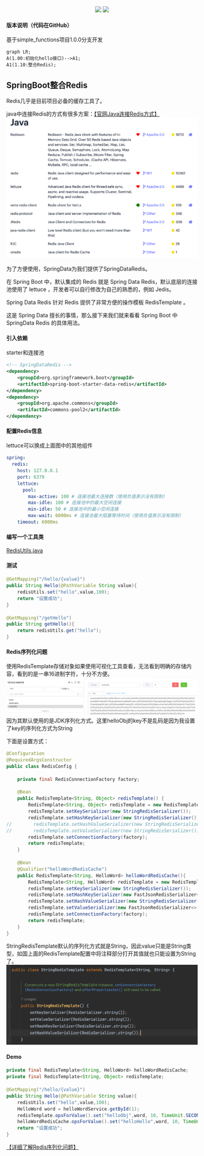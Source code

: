 <div align="center">
    <a href="https://moyifeng.blog.csdn.net/"> <img src="https://badgen.net/badge/MYF/莫逸风CSDN/4ab8a1?icon=rss"></a>
    <a href="https://github.com/1046895947"> <img src="https://badgen.net/badge/MYF/莫逸风GitHub/4ab8a1?icon=github"></a>
</div>

#### 版本说明（代码在GitHub）

基于simple_functions项目1.0.0分支开发

```mermaid
graph LR;
A(1.00:初始化hello接口)-->A1;
A1(1.10:整合Redis);
```

## SpringBoot整合Redis

Redis几乎是目前项目必备的缓存工具了。

java中连接Redis的方式有很多方案：[【官网Java连接Redis方式】](https://redis.io/docs/clients/#java)
<img src="Image/JavaRedis.png" alt="img.png" style="zoom:50%;cursor:pointer;" />

为了方便使用，SpringData为我们提供了SpringDataRedis。

在 Spring Boot 中，默认集成的 Redis 就是 Spring Data Redis，默认底层的连接池使用了 lettuce ，开发者可以自行修改为自己的熟悉的，例如 Jedis。

Spring Data Redis 针对 Redis 提供了非常方便的操作模板 RedisTemplate 。

这是 Spring Data 擅长的事情，那么接下来我们就来看看 Spring Boot 中 SpringData Redis 的具体用法。

#### **引入依赖**
starter和连接池
```xml
<!-- SpringDataRedis -->
<dependency>
    <groupId>org.springframework.boot</groupId>
    <artifactId>spring-boot-starter-data-redis</artifactId>
</dependency>
<dependency>
    <groupId>org.apache.commons</groupId>
    <artifactId>commons-pool2</artifactId>
</dependency>
```
#### **配置Redis信息**
lettuce可以换成上面图中的其他组件
```yaml
spring:
  redis:
    host: 127.0.0.1
    port: 6379
    lettuce:
      pool:
        max-active: 100 # 连接池最大连接数（使用负值表示没有限制）
        max-idle: 100 # 连接池中的最大空闲连接
        min-idle: 50 # 连接池中的最小空闲连接
        max-wait: 6000ms # 连接池最大阻塞等待时间（使用负值表示没有限制）
    timeout: 6000ms
```

#### **编写一个工具类**

[RedisUtils.java](../src/main/java/com/myf/utils/RedisUtils.java)

#### **测试**
```java
@GetMapping("/hello/{value}")
public String Hello(@PathVariable String value){
    redisUtils.set("hello",value,100);
    return "设置成功";
}

@GetMapping("/getHello")
public String getHello(){
    return redisUtils.get("hello");
}
```

#### **Redis序列化问题**

使用RedisTemplate存储对象如果使用可视化工具查看，无法看到明确的存储内容，看到的是一串16进制字符，十分不方便。
<img src="Image/redisjdkSerializer.png" alt="img.png" style="zoom:50%;cursor:pointer;" />
因为其默认使用的是JDK序列化方式。这里helloObj的key不是乱码是因为我设置了key的序列化方式为String


下面是设置方式：
```java
@Configuration
@RequiredArgsConstructor
public class RedisConfig {

    private final RedisConnectionFactory factory;

    @Bean
    public RedisTemplate<String, Object> redisTemplate() {
        RedisTemplate<String, Object> redisTemplate = new RedisTemplate<>();
        redisTemplate.setKeySerializer(new StringRedisSerializer());
        redisTemplate.setHashKeySerializer(new StringRedisSerializer());
//        redisTemplate.setHashValueSerializer(new StringRedisSerializer());
//        redisTemplate.setValueSerializer(new StringRedisSerializer());
        redisTemplate.setConnectionFactory(factory);
        return redisTemplate;
    }

    @Bean
    @Qualifier("helloWordRedisCache")
    public RedisTemplate<String, HelloWord> helloWordRedisCache(){
        RedisTemplate<String, HelloWord> redisTemplate = new RedisTemplate<>();
        redisTemplate.setKeySerializer(new StringRedisSerializer());
        redisTemplate.setHashKeySerializer(new FastJsonRedisSerializer<>(HelloWord.class));
        redisTemplate.setHashValueSerializer(new StringRedisSerializer());
        redisTemplate.setValueSerializer(new FastJsonRedisSerializer<>(HelloWord.class));
        redisTemplate.setConnectionFactory(factory);
        return redisTemplate;
    }
}
```

StringRedisTemplate默认的序列化方式就是String，因此value只能是String类型，如国上面的RedisTemplate配置中将注释部分打开其值就也只能设置为String了。
![img.png](Image/img.png)

#### Demo
```java
private final RedisTemplate<String, HelloWord> helloWordRedisCache;
private final RedisTemplate<String, Object> redisTemplate;

@GetMapping("/hello/{value}")
public String Hello(@PathVariable String value){
    redisUtils.set("hello",value,100);
    HelloWord word = helloWordService.getById(1);
    redisTemplate.opsForValue().set("helloObj",word, 10, TimeUnit.SECONDS);
    helloWordRedisCache.opsForValue().set("helloHello",word, 10, TimeUnit.SECONDS);
    return "设置成功";
}
```
[【详细了解Redis序列化问题】](https://blog.51cto.com/u_15239532/2835953)
